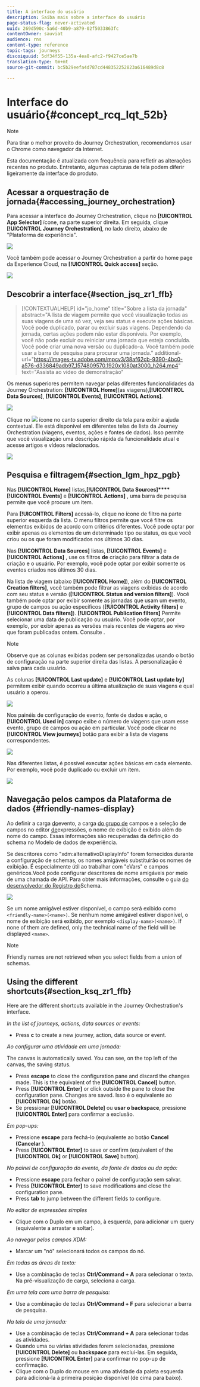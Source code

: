 ```yaml
---
title: A interface do usuário
description: Saiba mais sobre a interface do usuário
page-status-flag: never-activated
uuid: 269d590c-5a6d-40b9-a879-02f5033863fc
contentOwner: sauviat
audience: rns
content-type: reference
topic-tags: journeys
discoiquuid: 5df34f55-135a-4ea8-afc2-f9427ce5ae7b
translation-type: tm+mt
source-git-commit: bc5b29eefa4d787cd448352252823a616489d8c8

---
```



# Interface do usuário{#concept_rcq_lqt_52b}

>[!NOTE]
>
>Para tirar o melhor proveito do Journey Orchestration, recomendamos usar o Chrome como navegador da Internet.
>
>Esta documentação é atualizada com frequência para refletir as alterações recentes no produto. Entretanto, algumas capturas de tela podem diferir ligeiramente da interface do produto.

## Acessar a orquestração de jornada{#accessing_journey_orchestration}

Para acessar a interface do Journey Orchestration, clique no **[!UICONTROL App Selector]** ícone, na parte superior direita. Em seguida, clique **[!UICONTROL Journey Orchestration]**, no lado direito, abaixo de &quot;Plataforma de experiência&quot;.

![](../assets/journey1.png)

Você também pode acessar o Journey Orchestration a partir do home page da Experience Cloud, na **[!UICONTROL Quick access]** seção.

![](../assets/journey1bis.png)

## Descobrir a interface{#section_jsq_zr1_ffb}

>[!CONTEXTUALHELP]
>id=&quot;jo_home&quot;
>title=&quot;Sobre a lista da jornada&quot;
>abstract=&quot;A lista de viagem permite que você visualização todas as suas viagens de uma só vez, veja seu status e execute ações básicas. Você pode duplicado, parar ou excluir suas viagens. Dependendo da jornada, certas ações podem não estar disponíveis. Por exemplo, você não pode excluir ou reiniciar uma jornada que esteja concluída. Você pode criar uma nova versão ou duplicado-a. Você também pode usar a barra de pesquisa para procurar uma jornada.&quot;
>additional-url=&quot;https://images-tv.adobe.com/mpcv3/38af62cb-9390-4bc0-a576-d336849adb97_1574809570.1920x1080at3000_h264.mp4&quot; text=&quot;Assista ao vídeo de demonstração&quot;

Os menus superiores permitem navegar pelas diferentes funcionalidades da Journey Orchestration: **[!UICONTROL Home]**(as viagens),**[!UICONTROL Data Sources]**, **[!UICONTROL Events]**, **[!UICONTROL Actions]**.

![](../assets/journey2.png)

Clique no ![](../assets/icon-context.png) ícone no canto superior direito da tela para exibir a ajuda contextual. Ele está disponível em diferentes telas de lista da Journey Orchestration (viagens, eventos, ações e fontes de dados). Isso permite que você visualização uma descrição rápida da funcionalidade atual e acesse artigos e vídeos relacionados.

![](../assets/journey2bis.png)

## Pesquisa e filtragem{#section_lgm_hpz_pgb}

Nas **[!UICONTROL Home]** listas,**[!UICONTROL Data Sources]****[!UICONTROL Events]** e **[!UICONTROL Actions]** , uma barra de pesquisa permite que você procure um item.

Para **[!UICONTROL Filters]** acessá-lo, clique no ícone de filtro na parte superior esquerda da lista. O menu filtros permite que você filtre os elementos exibidos de acordo com critérios diferentes. Você pode optar por exibir apenas os elementos de um determinado tipo ou status, os que você criou ou os que foram modificados nos últimos 30 dias.

Nas **[!UICONTROL Data Sources]** listas, **[!UICONTROL Events]** e **[!UICONTROL Actions]** , use os filtros **de** criação para filtrar a data de criação e o usuário. Por exemplo, você pode optar por exibir somente os eventos criados nos últimos 30 dias.

Na lista de viagem (abaixo **[!UICONTROL Home]**), além do **[!UICONTROL Creation filters]**, você também pode filtrar as viagens exibidas de acordo com seu status e versão (**[!UICONTROL Status and version filters]**). Você também pode optar por exibir somente as jornadas que usam um evento, grupo de campos ou ação específicos (**[!UICONTROL Activity filters]** e **[!UICONTROL Data filters]**). **[!UICONTROL Publication filters]** Permite selecionar uma data de publicação ou usuário. Você pode optar, por exemplo, por exibir apenas as versões mais recentes de viagens ao vivo que foram publicadas ontem. Consulte [](../building-journeys/using-the-journey-designer.md).

>[!NOTE]
>
>Observe que as colunas exibidas podem ser personalizadas usando o botão de configuração na parte superior direita das listas. A personalização é salva para cada usuário.

As colunas **[!UICONTROL Last update]** e **[!UICONTROL Last update by]** permitem exibir quando ocorreu a última atualização de suas viagens e qual usuário a operou.

![](../assets/journey74.png)

Nos painéis de configuração de evento, fonte de dados e ação, o **[!UICONTROL Used in]** campo exibe o número de viagens que usam esse evento, grupo de campos ou ação em particular. Você pode clicar no **[!UICONTROL View journeys]** botão para exibir a lista de viagens correspondentes.

![](../assets/journey3bis.png)

Nas diferentes listas, é possível executar ações básicas em cada elemento. Por exemplo, você pode duplicado ou excluir um item.

![](../assets/journey4.png)

## Navegação pelos campos da Plataforma de dados {#friendly-names-display}

Ao definir a carga [do](../event/defining-the-payload-fields.md)evento, a carga [do grupo de](../datasource/field-groups.md) campos e a seleção de campos no editor [de](../expression/expressionadvanced.md)expressões, o nome de exibição é exibido além do nome do campo. Essas informações são recuperadas da definição do schema no Modelo de dados de experiência.

Se descritores como &quot;xdm:alternativoDisplayInfo&quot; forem fornecidos durante a configuração de schemas, os nomes amigáveis substituirão os nomes de exibição. É especialmente útil ao trabalhar com &quot;eVars&quot; e campos genéricos.Você pode configurar descritores de nome amigáveis por meio de uma chamada de API. Para obter mais informações, consulte o guia [do desenvolvedor do Registro do](https://www.adobe.io/apis/experienceplatform/home/xdm/xdmservices.html#!api-specification/markdown/narrative/technical_overview/schema_registry/schema_registry_developer_guide.md)Schema.

![](../assets/xdm-from-descriptors.png)

Se um nome amigável estiver disponível, o campo será exibido como `<friendly-name>(<name>)`. Se nenhum nome amigável estiver disponível, o nome de exibição será exibido, por exemplo `<display-name>(<name>)`. If none of them are defined, only the technical name of the field will be displayed `<name>`.

>[!NOTE]
>
>Friendly names are not retrieved when you select fields from a union of schemas.

## Using the different shortcuts{#section_ksq_zr1_ffb}

Here are the different shortcuts available in the Journey Orchestration&#39;s interface.

_In the list of journeys, actions, data sources or events:_

* Press **c** to create a new journey, action, data source or event.

_Ao configurar uma atividade em uma jornada:_

The canvas is automatically saved. You can see, on the top left of the canvas, the saving status.

* Press **escape** to close the configuration pane and discard the changes made. This is the equivalent of the **[!UICONTROL Cancel]** button.
* Press **[!UICONTROL Enter]** or click outside the pane to close the configuration pane. Changes are saved. Isso é o equivalente ao **[!UICONTROL Ok]** botão.
* Se pressionar **[!UICONTROL Delete]** ou **usar o backspace**, pressione **[!UICONTROL Enter]** para confirmar a exclusão.

_Em pop-ups:_

* Pressione **escape** para fechá-lo (equivalente ao botão **Cancel (Cancelar** ).
* Press **[!UICONTROL Enter]** to save or confirm (equivalent of the **[!UICONTROL Ok]** or **[!UICONTROL Save]** button).

_No painel de configuração do evento, da fonte de dados ou da ação:_

* Pressione **escape** para fechar o painel de configuração sem salvar.
* Press **[!UICONTROL Enter]** to save modifications and close the configuration pane.
* Press **tab** to jump between the different fields to configure.

_No editor de expressões simples_

* Clique com o Duplo em um campo, à esquerda, para adicionar um query (equivalente a arrastar e soltar).

_Ao navegar pelos campos XDM:_

* Marcar um &quot;nó&quot; selecionará todos os campos do nó.

_Em todas as áreas de texto:_

* Use a combinação de teclas **Ctrl/Command + A** para selecionar o texto. Na pré-visualização de carga, seleciona a carga.

_Em uma tela com uma barra de pesquisa:_

* Use a combinação de teclas **Ctrl/Command + F** para selecionar a barra de pesquisa.

_Na tela de uma jornada:_

* Use a combinação de teclas **Ctrl/Command + A** para selecionar todas as atividades.
* Quando uma ou várias atividades forem selecionadas, pressione **[!UICONTROL Delete]** ou **backspace** para excluí-las. Em seguida, pressione **[!UICONTROL Enter]** para confirmar no pop-up de confirmação.
* Clique com o Duplo do mouse em uma atividade da paleta esquerda para adicioná-la à primeira posição disponível (de cima para baixo).
